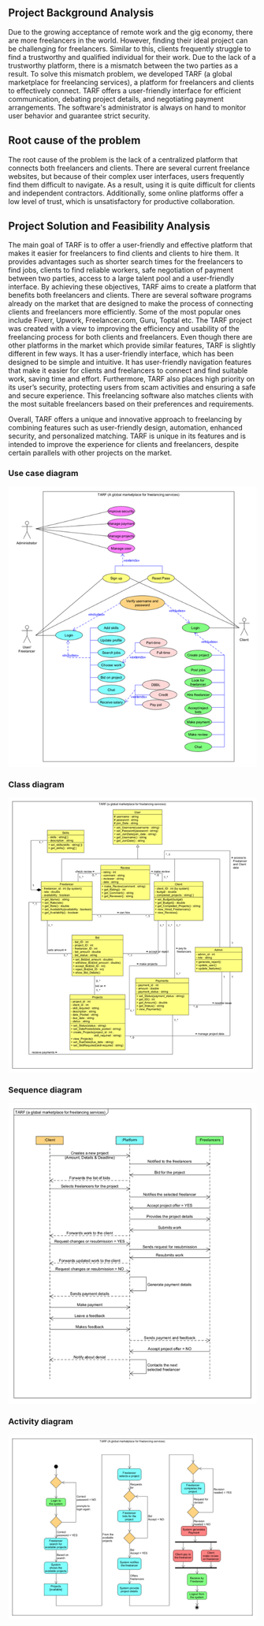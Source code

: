 ## Project Background Analysis

Due to the growing acceptance of remote work and the gig economy, there are more freelancers in the world. However, finding their ideal project can be challenging for freelancers. Similar to this, clients frequently struggle to find a trustworthy and qualified individual for their work. Due to the lack of a trustworthy platform, there is a mismatch between the two parties as a result. 
To solve this mismatch problem, we developed TARF (a global marketplace for freelancing services), a platform for freelancers and clients to effectively connect. TARF offers a user-friendly interface for efficient communication, debating project details, and negotiating payment arrangements. The software's administrator is always on hand to monitor user behavior and guarantee strict security.

## Root cause of the problem

The root cause of the problem is the lack of a centralized platform that connects both freelancers and clients. There are several current freelance websites, but because of their complex user interfaces, users frequently find them difficult to navigate. As a result, using it is quite difficult for clients and independent contractors. Additionally, some online platforms offer a low level of trust, which is unsatisfactory for productive collaboration.

## Project Solution and Feasibility Analysis

The main goal of TARF is to offer a user-friendly and effective platform that makes it easier for freelancers to find clients and clients to hire them. It provides advantages such as shorter search times for the freelancers to find jobs, clients to find reliable workers, safe negotiation of payment between two parties, access to a large talent pool and a user-friendly interface. By achieving these objectives, TARF aims to create a platform that benefits both freelancers and clients. There are several software programs already on the market that are designed to make the process of connecting clients and freelancers more efficiently. Some of the most popular ones include Fiverr, Upwork, Freelancer.com, Guru, Toptal etc.
The TARF project was created with a view to improving the efficiency and usability of the freelancing process for both clients and freelancers. Even though there are other platforms in the market which provide similar features, TARF is slightly different in few ways. It has a user-friendly interface, which has been designed to be simple and intuitive. It has user-friendly navigation features that make it easier for clients and freelancers to connect and find suitable work, saving time and effort. Furthermore, TARF also places high priority on its user’s security, protecting users from scam activities and ensuring a safe and secure experience. This freelancing software also matches clients with the most suitable freelancers based on their preferences and requirements. 

Overall, TARF offers a unique and innovative approach to freelancing by combining features such as user-friendly design, automation, enhanced security, and personalized matching. TARF is unique in its features and is intended to improve the experience for clients and freelancers, despite certain parallels with other projects on the market.



<h3>Use case diagram</h3>

<img src="screenshots/use case diagram.png">

<h3>Class diagram</h3>

<img src="screenshots/class diagram.png">

<h3>Sequence diagram</h3>

<img src="screenshots/sequence diagram.png">

<h3>Activity diagram</h3>

<img src="screenshots/activity diagram.png">